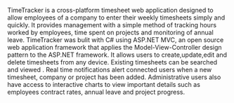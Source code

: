 TimeTracker is a cross-platform timesheet web application designed to allow employees of a company to enter their weekly timesheets simply and quickly. It provides management with a simple method of tracking hours worked by employees, time spent on projects and monitoring of annual leave. TimeTracker was bulit with C# using ASP.NET MVC, an open source web application framework that applies the Model-View-Controller design pattern to the ASP.NET framework. It allows users to create,update,edit and delete timesheets from any device. Existing timesheets can be searched and viewed . Real time notifications alert connected users when a new timesheet, company or project has been added. Administrative users also have access to interactive charts to view important details such as employees contract rates, annual leave and project progress.
